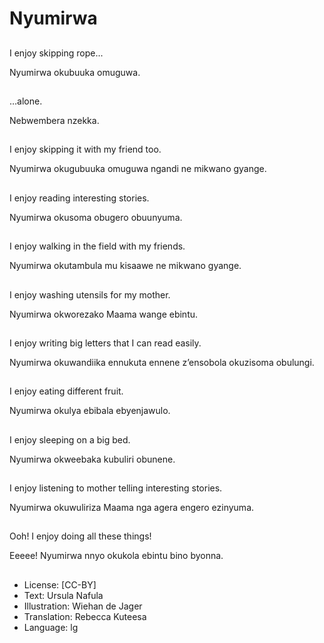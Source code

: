 # Nyumirwa

##
I enjoy skipping rope...

Nyumirwa okubuuka
omuguwa.

##
&hellip;alone.

Nebwembera nzekka.

##
I enjoy skipping it with
my friend too.

Nyumirwa okugubuuka
omuguwa ngandi ne
mikwano gyange.

##
I enjoy reading
interesting stories.

Nyumirwa okusoma
obugero obuunyuma.

##
I enjoy walking in the
field with my friends.

Nyumirwa okutambula
mu kisaawe ne
mikwano gyange.

##
I enjoy washing utensils
for my mother.

Nyumirwa okworezako
Maama wange ebintu.

##
I enjoy writing big
letters that I can read
easily.

Nyumirwa okuwandiika
ennukuta ennene
z’ensobola okuzisoma
obulungi.

##
I enjoy eating different
fruit.

Nyumirwa okulya
ebibala ebyenjawulo.

##
I enjoy sleeping on a
big bed.

Nyumirwa okweebaka
kubuliri obunene.

##
I enjoy listening to
mother telling
interesting stories.

Nyumirwa okuwuliriza
Maama nga agera
engero ezinyuma.

##
Ooh! I enjoy doing all
these things!

Eeeee! Nyumirwa nnyo
okukola ebintu bino
byonna.

##
* License: [CC-BY]
* Text: Ursula Nafula
* Illustration: Wiehan de Jager
* Translation: Rebecca Kuteesa
* Language: lg
